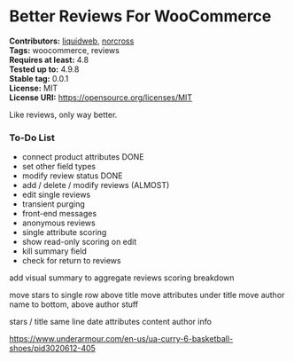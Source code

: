 # Better Reviews For WooCommerce #
**Contributors:** [liquidweb](https://profiles.wordpress.org/liquidweb), [norcross](https://profiles.wordpress.org/norcross)  
**Tags:** woocommerce, reviews  
**Requires at least:** 4.8  
**Tested up to:** 4.9.8  
**Stable tag:** 0.0.1  
**License:** MIT  
**License URI:** https://opensource.org/licenses/MIT  

Like reviews, only way better.


### To-Do List

* connect product attributes  DONE
* set other field types
* modify review status   DONE
* add / delete / modify reviews  (ALMOST)
* edit single reviews
* transient purging
* front-end messages
* anonymous reviews
* single attribute scoring
* show read-only scoring on edit
* kill summary field
* check for return to reviews

add visual summary to aggregate reviews
scoring breakdown

move stars to single row above title
move attributes under title
move author name to bottom, above author stuff

stars / title same line
date
attributes
content
author info

https://www.underarmour.com/en-us/ua-curry-6-basketball-shoes/pid3020612-405
